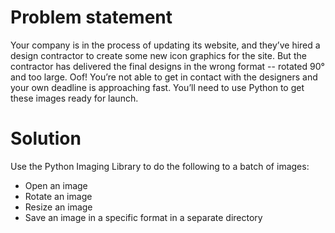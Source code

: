 # Problem statement
Your company is in the process of updating its website, and they’ve hired a design contractor to create some new icon graphics for the site. But the contractor has delivered the final designs in the wrong format -- rotated 90° and too large. Oof! You’re not able to get in contact with the designers and your own deadline is approaching fast. You’ll need to use Python to get these images ready for launch.

# Solution
Use the Python Imaging Library to do the following to a batch of images:
- Open an image
- Rotate an image
- Resize an image
- Save an image in a specific format in a separate directory 
